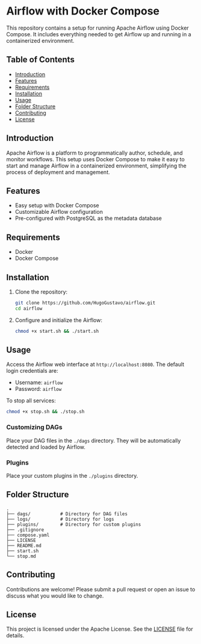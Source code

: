 # Airflow with Docker Compose

This repository contains a setup for running Apache Airflow using Docker Compose. It includes everything needed to get Airflow up and running in a containerized environment.

## Table of Contents

- [Introduction](#introduction)
- [Features](#features)
- [Requirements](#requirements)
- [Installation](#installation)
- [Usage](#usage)
- [Folder Structure](#folder-structure)
- [Contributing](#contributing)
- [License](#license)

## Introduction

Apache Airflow is a platform to programmatically author, schedule, and monitor workflows. This setup uses Docker Compose to make it easy to start and manage Airflow in a containerized environment, simplifying the process of deployment and management.

## Features

- Easy setup with Docker Compose
- Customizable Airflow configuration
- Pre-configured with PostgreSQL as the metadata database

## Requirements

- Docker
- Docker Compose

## Installation

1. Clone the repository:

    ```bash
    git clone https://github.com/HugoGustavo/airflow.git
    cd airflow
    ```

2. Configure and initialize the Airflow:

    ```bash
    chmod +x start.sh && ./start.sh
    ```

## Usage

Access the Airflow web interface at `http://localhost:8080`. The default login credentials are:

- Username: `airflow`
- Password: `airflow`

To stop all services:

```bash
chmod +x stop.sh && ./stop.sh
```

### Customizing DAGs

Place your DAG files in the `./dags` directory. They will be automatically detected and loaded by Airflow.

### Plugins

Place your custom plugins in the `./plugins` directory.

## Folder Structure

```
.
├── dags/           # Directory for DAG files
├── logs/           # Directory for logs
├── plugins/        # Directory for custom plugins
├── .gitignore
├── compose.yaml
├── LICENSE
├── README.md
├── start.sh
└── stop.md
```

## Contributing

Contributions are welcome! Please submit a pull request or open an issue to discuss what you would like to change.

## License

This project is licensed under the Apache License. See the [LICENSE](LICENSE) file for details.
